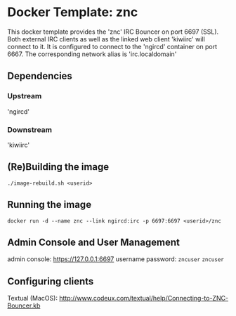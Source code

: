 # Docker Template: znc

This docker template provides the 'znc' IRC Bouncer on port 6697 (SSL). Both external IRC clients as well as the linked web client 'kiwiirc' will connect to it. It is configured to connect to the 'ngircd' container on port 6667. The corresponding network alias is 'irc.localdomain'

## Dependencies
### Upstream
'ngircd'
### Downstream
'kiwiirc'

## (Re)Building the image
`./image-rebuild.sh <userid>`

## Running the image
`docker run -d --name znc --link ngircd:irc -p 6697:6697 <userid>/znc`

## Admin Console and User Management
admin console: https://127.0.0.1:6697
username password: `zncuser` `zncuser`

## Configuring clients
Textual (MacOS): http://www.codeux.com/textual/help/Connecting-to-ZNC-Bouncer.kb
